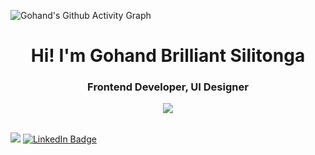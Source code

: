 <img alt="Gohand's Github Activity Graph" src="https://activity-graph.herokuapp.com/graph?username=AndyNotfound&bg_color=1F222E&color=F8D866&line=F85D7F&point=FFFFFF&hide_border=true" /></p>

<h1 align="center">Hi! I'm Gohand Brilliant Silitonga</h1>
<h3 align="center">Frontend Developer, UI Designer</h3> 

<p align="center">
<a href="https://github.com/DenverCoder1/readme-typing-svg"><img src="https://readme-typing-svg.herokuapp.com/?lines=Frontend%20developer;Specializing%20in%20user%20interface;1%2B%20years%20of%20coding%20experience;Invariably%20learning%20new%20stuff;Exploring%20new%20UI%20design%20ideas&center=true&width=380&height=45"></a>
</p>
<br>

<img src="https://github-readme-stats.vercel.app/api/top-langs/?username=AndyNotfound&layout=compact&title_color=F85D7F&icon_color=41b883&text_color=FFFFFF&langs_count=8&hide_border=true&bg_color=1F222E" />
<a href="https://www.linkedin.com/in/gohand-silitonga-263025239/">
  <img src="https://img.shields.io/badge/LinkedIn-blue?style=for-the-badge&logo=linkedin&logoColor=white" alt="LinkedIn Badge">
</a>
